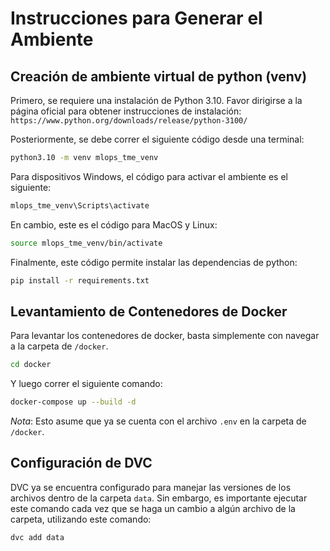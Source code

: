 # Instrucciones para Generar el Ambiente

## Creación de ambiente virtual de python (venv)
Primero, se requiere una instalación de Python 3.10. Favor dirigirse a la página oficial para obtener instrucciones de instalación:
`https://www.python.org/downloads/release/python-3100/`

Posteriormente, se debe correr el siguiente código desde una terminal:

```bash
python3.10 -m venv mlops_tme_venv
```

Para dispositivos Windows, el código para activar el ambiente es el siguiente:
```bash
mlops_tme_venv\Scripts\activate
```

En cambio, este es el código para MacOS y Linux:
```bash
source mlops_tme_venv/bin/activate
```

Finalmente, este código permite instalar las dependencias de python:
```bash
pip install -r requirements.txt
```


## Levantamiento de Contenedores de Docker

Para levantar los contenedores de docker, basta simplemente con navegar a la carpeta de `/docker`.
```bash
cd docker
```
Y luego correr el siguiente comando:
```bash
docker-compose up --build -d
```
*Nota*: Esto asume que ya se cuenta con el archivo `.env` en la carpeta de `/docker`.


## Configuración de DVC

DVC ya se encuentra configurado para manejar las versiones de los archivos dentro de la carpeta `data`. Sin embargo, es importante ejecutar este comando cada vez que se haga
un cambio a algún archivo de la carpeta, utilizando este comando:

```bash
dvc add data
```